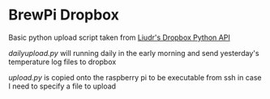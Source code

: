 # BrewPi Dropbox

Basic python upload script taken from [Liudr's Dropbox Python API](https://liudr.wordpress.com/2016/02/20/dropbox-python-api/)

_dailyupload.py_ will running daily in the early morning and send yesterday's temperature log files to dropbox

_upload.py_ is copied onto the raspberry pi to be executable from ssh in case I need to specify a file to upload
